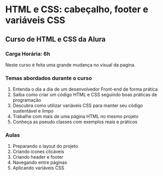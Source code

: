 # HTML e CSS: cabeçalho, footer e variáveis CSS

## Curso de HTML e CSS da Alura
### Carga Horária: 6h

Neste curso é feita uma grande mudança no visual da pagina.

### Temas abordados durante o curso
1. Entenda o dia a dia de um desenvolvedor Front-end de forma prática
2. Saiba como criar um código HTML e CSS seguindo boas práticas de programação
3. Descubra como utilizar variáveis CSS para manter seu código sustentável e limpo
4. Trabalhe com mais de uma página HTML no mesmo projeto
5. Conheça as pseudo classes com exemplos reais e práticos

### Aulas

1. Preparando o layout do projeto
2. Criando ícones clicáveis
3. Criando header e footer
4. Navegando entre páginas
5. Aplicando variáveis CSS